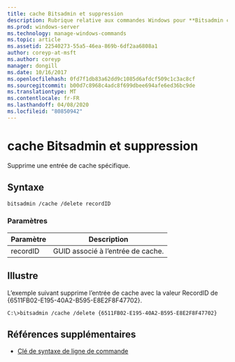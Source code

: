 ```yaml
---
title: cache Bitsadmin et suppression
description: Rubrique relative aux commandes Windows pour **Bitsadmin cache et Delete**, qui supprime une entrée de cache spécifique.
ms.prod: windows-server
ms.technology: manage-windows-commands
ms.topic: article
ms.assetid: 22540273-55a5-46ea-869b-6df2aa6808a1
author: coreyp-at-msft
ms.author: coreyp
manager: dongill
ms.date: 10/16/2017
ms.openlocfilehash: 0fd7f1db83a62dd9c1085d6afdcf509c1c3ac8cf
ms.sourcegitcommit: b00d7c8968c4adc8f699dbee694afe6ed36bc9de
ms.translationtype: MT
ms.contentlocale: fr-FR
ms.lasthandoff: 04/08/2020
ms.locfileid: "80850942"
---
```

# <a name="bitsadmin-cache-and-delete"></a>cache Bitsadmin et suppression

Supprime une entrée de cache spécifique.

## <a name="syntax"></a>Syntaxe

```
bitsadmin /cache /delete recordID
```

### <a name="parameters"></a>Paramètres

| Paramètre | Description |
| -------------- | -------------- |
| recordID | GUID associé à l’entrée de cache. |

## <a name="examples"></a><a name=BKMK_examples></a>Illustre

L’exemple suivant supprime l’entrée de cache avec la valeur RecordID de {6511FB02-E195-40A2-B595-E8E2F8F47702}.

```
C:\>bitsadmin /cache /delete {6511FB02-E195-40A2-B595-E8E2F8F47702}
```

## <a name="additional-references"></a>Références supplémentaires

- [Clé de syntaxe de ligne de commande](command-line-syntax-key.md)